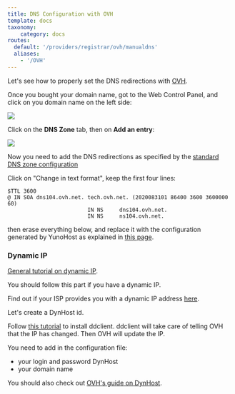 ```yaml
---
title: DNS Configuration with OVH
template: docs
taxonomy:
    category: docs
routes:
  default: '/providers/registrar/ovh/manualdns'
  aliases:
    - '/OVH'
---
```


Let's see how to properly set the DNS redirections with [OVH](http://www.ovh.com).

Once you bought your domain name, got to the Web Control Panel, and click on you domain name on the left side:

![](image://ovh_control_panel.png?resize=800)

Click on the **DNS Zone** tab, then on **Add an entry**:

![](image://ovh_dns_zone.png?resize=800)

Now you need to add the DNS redirections as specified by the [standard DNS zone configuration](/dns_config)

Click on "Change in text format", keep the first four lines:

```text
$TTL 3600
@ IN SOA dns104.ovh.net. tech.ovh.net. (2020083101 86400 3600 3600000 60)
                         IN NS     dns104.ovh.net.
                         IN NS     ns104.ovh.net.
```

then erase everything below, and replace it with the configuration generated by YunoHost as explained in [this page](/dns_config).

### Dynamic IP

[General tutorial on dynamic IP](/dns_dynamicip).

You should follow this part if you have a dynamic IP.

Find out if your ISP provides you with a dynamic IP address [here](/isp).

Let's create a DynHost id.

Follow [this tutorial](http://blog.developpez.com/brutus/p6316/ubuntu/configurer_dynhost_ovh_avec_ddclient) to install ddclient.
ddclient will take care of telling OVH that the IP has changed. Then OVH will update the IP.

You need to add in the configuration file:

- your login and password DynHost
- your domain name

You should also check out [OVH's guide on DynHost](https://www.ovh.co.uk/g2024.hosting_dynhost).
